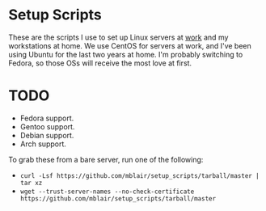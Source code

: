 Setup Scripts
=============

These are the scripts I use to set up Linux servers at [work](http://www.grossmaninteractive.com) and my workstations at home. We use CentOS for servers at work, and I've been using Ubuntu for the last two years at home. I'm probably switching to Fedora, so those OSs will receive the most love at first.

TODO
====

* Fedora support.
* Gentoo support.
* Debian support.
* Arch support.

To grab these from a bare server, run one of the following:

* `curl -Lsf https://github.com/mblair/setup_scripts/tarball/master | tar xz`
* `wget --trust-server-names --no-check-certificate https://github.com/mblair/setup_scripts/tarball/master`
